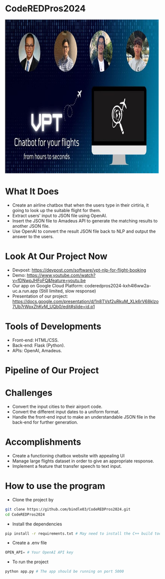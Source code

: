 # CodeREDPros2024

<img src="https://github.com/bindle03/CodeREDPros2024/blob/main/vpt-gallery.jpg" width="500" height="500">

# What It Does
- Create an airline chatbox that when the users type in their cirtiria, it going to look up the suitable flight for them.
- Extract users' input to JSON file using OpenAI.
- Insert the JSON file to Amadeus API to generate the matching results to another JSON file.
- Use OpenAI to convert the result JSON file back to NLP and output the answer to the users.

# Look At Our Project Now
- Devpost: https://devpost.com/software/vpt-nlp-for-flight-booking
- Demo: https://www.youtube.com/watch?v=fDNwpJHFoFQ&feature=youtu.be
- Our app on Google Cloud Platform: coderedpros2024-kxh4l6ww2a-uc.a.run.app (Still limited, slow response)
- Presentation of our project: https://docs.google.com/presentation/d/1n8TVsf2uRkuM_XLk6rV68kIzo7Ub7rWpxZhKvM_UQb0/edit#slide=id.p1

# Tools of Developments
- Front-end: HTML/CSS.
- Back-end: Flask (Python).
- APIs: OpenAI, Amadeus.

# Pipeline of Our Project


# Challenges
- Convert the input cities to their airport code.
- Convert the different input dates to a uniform format.
- Handle the front-end input to make an understandable JSON file in the back-end for further generation.

# Accomplishments
- Create a functioning chatbox website with appealing UI
- Manage large flights dataset in order to give an appropriate response.
- Implement a feature that transfer speech to text input.

# How to use the program
- Clone the project by 
```bash
git clone https://github.com/bindle03/CodeREDPros2024.git
cd CodeREDPros2024
```
- Install the dependencies
```bash
pip install -r requirements.txt # May need to install the C++ build tools
```
- Create a .env file
```python
OPEN_API= # Your OpenAI API key
```
- To run the project
```python
python app.py # The app should be running on port 5000
```
